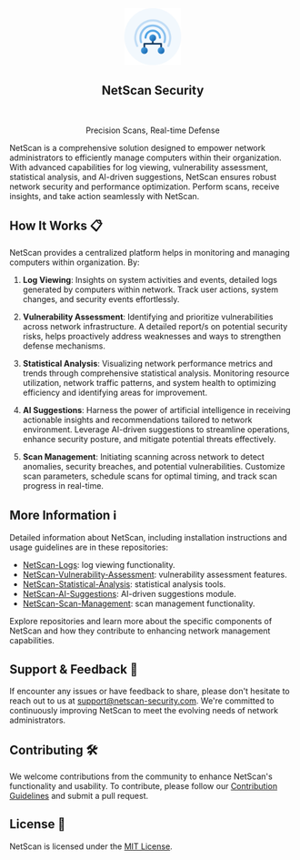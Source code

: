 <p align="center">
  <img width="100" src="../assets/img/logo/icon-brand.png" alt="Netscan-Logo" />
  <h2 align="center">NetScan Security</h2>
  <p align="center">Precision Scans, Real-time Defense</p>
</p>

NetScan is a comprehensive solution designed to empower network administrators to efficiently manage computers within their organization. With advanced capabilities for log viewing, vulnerability assessment, statistical analysis, and AI-driven suggestions, NetScan ensures robust network security and performance optimization. Perform scans, receive insights, and take action seamlessly with NetScan.

## How It Works 📋

NetScan provides a centralized platform helps in monitoring and managing computers within organization. By:

1. **Log Viewing**: Insights on system activities and events, detailed logs generated by computers within network. Track user actions, system changes, and security events effortlessly.

2. **Vulnerability Assessment**: Identifying and prioritize vulnerabilities across network infrastructure. A detailed report/s on potential security risks, helps proactively address weaknesses and ways to strengthen defense mechanisms.

3. **Statistical Analysis**: Visualizing network performance metrics and trends through comprehensive statistical analysis. Monitoring resource utilization, network traffic patterns, and system health to optimizing efficiency and identifying areas for improvement.

4. **AI Suggestions**: Harness the power of artificial intelligence in receiving actionable insights and recommendations tailored to network environment. Leverage AI-driven suggestions to streamline operations, enhance security posture, and mitigate potential threats effectively.

5. **Scan Management**: Initiating scanning across network to detect anomalies, security breaches, and potential vulnerabilities. Customize scan parameters, schedule scans for optimal timing, and track scan progress in real-time.

## More Information ℹ️

Detailed information about NetScan, including installation instructions and usage guidelines are in these repositories:

- [NetScan-Logs](https://github.com/Netscan-Security/netscan-logs): log viewing functionality.
- [NetScan-Vulnerability-Assessment](https://github.com/Netscan-Security/netscan-vulnerability-assessment): vulnerability assessment features.
- [NetScan-Statistical-Analysis](https://github.com/Netscan-Security/netscan-statistical-analysis): statistical analysis tools.
- [NetScan-AI-Suggestions](https://github.com/Netscan-Security/netscan-ai-suggestions): AI-driven suggestions module.
- [NetScan-Scan-Management](https://github.com/Netscan-Security/netscan-scan-management): scan management functionality.

Explore repositories and learn more about the specific components of NetScan and how they contribute to enhancing network management capabilities.

## Support & Feedback 🤝

If encounter any issues or have feedback to share, please don't hesitate to reach out to us at [support@netscan-security.com](mailto:support@netscan-security.com). We're committed to continuously improving NetScan to meet the evolving needs of network administrators.

## Contributing 🛠

We welcome contributions from the community to enhance NetScan's functionality and usability. To contribute, please follow our [Contribution Guidelines](CONTRIBUTING.md) and submit a pull request.

## License 📄

NetScan is licensed under the [MIT License](LICENSE).
